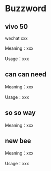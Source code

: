 # Buzzword

<!-- ... -->

## vivo 50

wechat xxx

Meaning：xxx

Usage：xxx

## can can need

Meaning：xxx

Usage：xxx

<!-- ... -->

## so so way

Meaning：xxx


## new bee

Meaning：xxx

Usage：xxx
